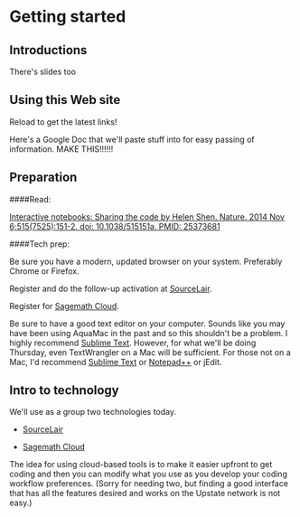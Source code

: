 Getting started
===============


Introductions
-------------
There's slides too

Using this Web site
-------------------

Reload to get the latest links!

Here's a Google Doc that we'll paste stuff into for easy passing of information.
MAKE THIS!!!!!!

<a name="prep"></a>
Preparation
------------

####Read:

[Interactive notebooks: Sharing the code by Helen Shen. Nature. 2014 Nov 6;515(7525):151-2. doi: 10.1038/515151a. PMID: 25373681](http://www.nature.com/news/interactive-notebooks-sharing-the-code-1.16261)




####Tech prep:

Be sure you have a modern, updated browser on your system. Preferably Chrome or Firefox.

Register and do the follow-up activation at [SourceLair](https://www.sourcelair.com/).

Register for [Sagemath Cloud](https://cloud.sagemath.com).

Be sure to have a good text editor on your computer.
Sounds like you may have been using AquaMac in the past and so this shouldn't be a problem. I highly recommend [Sublime Text](http://www.sublimetext.com/). However, for what we'll be doing Thursday, even TextWrangler on a Mac will be sufficient. For those not on a Mac, I'd recommend [Sublime Text](http://www.sublimetext.com/) or [Notepad++](http://notepad-plus-plus.org/) or jEdit.


<a name="the_tech"></a>
Intro to technology
-------------------

We'll use as a group two technologies today.

- [SourceLair](https://www.sourcelair.com/)

- [Sagemath Cloud](https://cloud.sagemath.com)

 The idea for using cloud-based tools is to make it easier upfront to get coding and then you can modify what you use as you develop your coding workflow preferences. (Sorry for needing two, but finding a good interface that has all the features desired and works on the Upstate network is not easy.)



